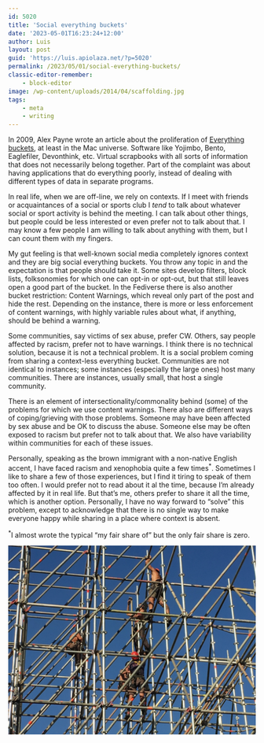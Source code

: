 ```yaml
---
id: 5020
title: 'Social everything buckets'
date: '2023-05-01T16:23:24+12:00'
author: Luis
layout: post
guid: 'https://luis.apiolaza.net/?p=5020'
permalink: /2023/05/01/social-everything-buckets/
classic-editor-remember:
    - block-editor
image: /wp-content/uploads/2014/04/scaffolding.jpg
tags:
    - meta
    - writing
---
```


In 2009, Alex Payne wrote an article about the proliferation of [Everything buckets](https://web.archive.org/web/20090202180615/https://al3x.net/2009/01/31/against-everything-buckets.html), at least in the Mac universe. Software like Yojimbo, Bento, Eaglefiler, Devonthink, etc. Virtual scrapbooks with all sorts of information that does not necessarily belong together. Part of the complaint was about having applications that do everything poorly, instead of dealing with different types of data in separate programs.

In real life, when we are off-line, we rely on contexts. If I meet with friends or acquaintances of a social or sports club I *tend* to talk about whatever social or sport activity is behind the meeting. I can talk about other things, but people could be less interested or even prefer not to talk about that. I may know a few people I am willing to talk about anything with them, but I can count them with my fingers.

My gut feeling is that well-known social media completely ignores context and they are big social everything buckets. You throw any topic in and the expectation is that people should take it. Some sites develop filters, block lists, folksonomies for which one can opt-in or opt-out, but that still leaves open a good part of the bucket. In the Fediverse there is also another bucket restriction: Content Warnings, which reveal only part of the post and hide the rest. Depending on the instance, there is more or less enforcement of content warnings, with highly variable rules about what, if anything, should be behind a warning.

Some communities, say victims of sex abuse, prefer CW. Others, say people affected by racism, prefer not to have warnings. I think there is no technical solution, because it is not a technical problem. It is a social problem coming from sharing a context-less everything bucket. Communities are not identical to instances; some instances (especially the large ones) host many communities. There are instances, usually small, that host a single community.

There is an element of intersectionality/commonality behind (some) of the problems for which we use content warnings. There also are different ways of coping/grieving with those problems. Someone may have been affected by sex abuse and be OK to discuss the abuse. Someone else may be often exposed to racism but prefer not to talk about that. We also have variability within communities for each of these issues.

Personally, speaking as the brown immigrant with a non-native English accent, I have faced racism and xenophobia quite a few times<sup>\*</sup>. Sometimes I like to share a few of those experiences, but I find it tiring to speak of them too often. I would prefer not to read about it al the time, because I’m already affected by it in real life. But that’s me, others prefer to share it all the time, which is another option. Personally, I have no way forward to “solve” this problem, except to acknowledge that there is no single way to make everyone happy while sharing in a place where context is absent.

<sup>\*</sup>I almost wrote the typical “my fair share of” but the only fair share is zero.

![Scaffolding as context, Paris.](/assets/images/scaffolding.jpeg)